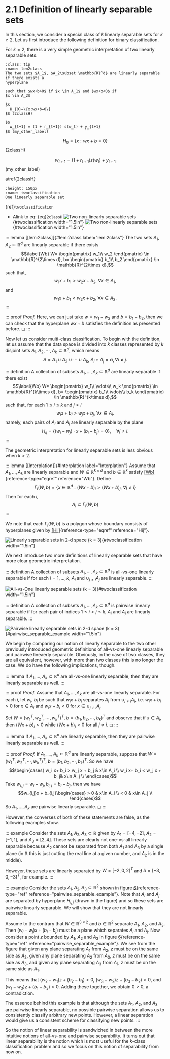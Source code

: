 
# 2.1 Definition of linearly separable sets

In this section, we consider a special class of $k$ linearly separable
sets for $k\ge 2$. Let us first introduce the following definition for
binary classification.

For $k=2$, there is a very simple geometric interpretation of two
linearly separable sets.

```{admonition} Definition 
:class: tip
:name: lem2class
The two sets $A_1$, $A_2\subset \mathbb{R}^d$ are linearly separable if there exists a
hyperplane

such that $wx+b>0$ if $x \in A_1$ and $wx+b<0$ if
$x \in A_2$

$$
  H_{0}=\{x:wx+b=0\} 
$$ (2classH)

$$
  w_{t+1} = (1 + r_{t+1}) s(w_t) + y_{t+1}
$$ (my_other_label)
```
$$
  H_{0}=\{x:wx+b=0\} 
$$ (2classH)

$$
  w_{t+1} = (1 + r_{t+1}) s(w_t) + y_{t+1}
$$ (my_other_label)

a\ref{2classH}
```{figure} ../figures/LinearS1.png
:height: 150px
:name: twoclassification
One linearly separable set
```

{ref}`twoclassification`
- Alink to eq: {eq}`2classH`
![Two non-linearly separable
sets](NLinearS1.png "fig:"){#twoclassification width="1.5in"} ![Two
non-linearly separable sets](NLinearS2.png "fig:"){#twoclassification
width="1.5in"}

::: lemma
[\[lem:2class\]]{#lem:2class label="lem:2class"} The two sets $A_1$,
$A_2\subset \mathbb{R}^d$ are linearly separable if there exists
$$\label{Wb}
W=
\begin{pmatrix}
  w_1\\
w_2
\end{pmatrix}
\in \mathbb{R}^{2\times d}, 
b=
\begin{pmatrix}
  b_1\\
b_2
\end{pmatrix}
\in \mathbb{R}^{2\times d},$$ such that, $$\label{eq:3}
 w_1x+b_1 > w_2x+b_2,\ \forall x\in A_1,$$ and $$\label{eq:3}
 w_1x+b_1 < w_2x+b_2,\ \forall x\in A_2.$$
:::

::: proof
*Proof.* Here, we can just take $w = w_1 - w_2$ and $b = b_1 - b_2$,
then we can check that the hyperplane $wx + b$ satisfies the definition
as presented before. ◻
:::

Now let us consider multi-class classification. To begin with the
definition, let us assume that the data space is divided into $k$
classes represented by $k$ disjoint sets
$A_1,A_2,\cdots,A_k\subset \mathbb{R}^d$, which means
$$A = A_1\cup A_2\cup \cdots \cup A_k, ~A_i\cap A_j = \emptyset, \forall i \neq j.$$

::: definition
A collection of subsets $A_1,...,A_k\subset \mathbb{R}^d$ are linearly
separable if there exist $$\label{Wb}
W=
\begin{pmatrix}
  w_1\\
\vdots\\
w_k
\end{pmatrix}
\in \mathbb{R}^{k\times d}, 
b=
\begin{pmatrix}
  b_1\\
\vdots\\
b_k
\end{pmatrix}
\in \mathbb{R}^{k\times d},$$ such that, for each $1\le i\le k$ and
$j \neq i$ $$\label{eq:3}
 w_ix+b_i > w_jx+b_j,\ \forall x\in A_i.$$ namely, each pairs of $A_i$
and $A_j$ are linearly separable by the plane $$\label{Hij}
H_{ij}=\{(w_i-w_j)\cdot x+(b_i-b_j) = 0\}, \quad \forall j\neq i.$$
:::

The geometric interpretation for linearly separable sets is less obvious
when $k>2$.

::: lemma
[\[Interplation\]]{#Interplation label="Interplation"} Assume that
$A_1,...,A_k$ are linearly separable and $W\in
\mathbb{R}^{k\times d}$ and $b\in\mathbb{R}^k$ satisfy
[\[Wb\]](#Wb){reference-type="eqref" reference="Wb"}. Define
$$\label{Gammai}
\Gamma_i(W,b) = \{x\in\mathbb R^d: (Wx+b)_i > (Wx+b)_j,\ \forall j \neq i\}$$
Then for each $i$, $$\label{AiGamma}
A_i \subset \Gamma_i(W,b)$$
:::

We note that each $\Gamma_i(W,b)$ is a polygon whose boundary consists
of hyperplanes given by [\[Hij\]](#Hij){reference-type="eqref"
reference="Hij"}.

![Linearly separable sets in 2-d space (k =
3)](./figures/3-class.PNG){#twoclassification width="1.5in"}

We next introduce two more definitions of linearly separable sets that
have more clear geometric interpretation.

::: definition
A collection of subsets $A_1,...,A_k\subset \mathbb{R}^d$ is all-vs-one
linearly separable if for each $i = 1,...,k$, $A_i$ and
$\displaystyle \cup_{j\neq i} A_j$ are linearly separable.
:::

![All-vs-One linearly separable sets (k =
3)](./figures/MulLClassfication.PNG){#twoclassification width="1.5in"}

::: definition
A collection of subsets $A_1,...,A_k\subset \mathbb{R}^d$ is pairwise
linearly separable if for each pair of indices $1\leq i <
  j\leq k$, $A_i$ and $A_j$ are linearly separable.
:::

![Pairwise linearly separable sets in 2-d space (k =
3)](./figures/pairwise_linearly_separable.png){#pairwise_separable_example
width="1.5in"}

We begin by comparing our notion of linearly separable to the two other
previously introduced geometric definitions of all-vs-one linearly
separable and pairwise lineaerly separable. Obviously, in the case of
two classes, they are all equivalent, however, with more than two
classes this is no longer the case. We do have the following
implications, though.

::: lemma
If $A_1,...,A_k\subset \mathbb{R}^d$ are all-vs-one linearly separable,
then they are linearly separable as well.
:::

::: proof
*Proof.* Assume that $A_1,...,A_k$ are all-vs-one linearly separable.
For each $i$, let $w_i$, $b_i$ be such that $w_ix + b_i$ separates $A_i$
from $\cup_{j\neq i} A_j$, i.e. $w_ix + b_i > 0$ for $x\in A_i$ and
$w_ix + b_i < 0$ for $x \in \cup_{j\neq i} A_j$.

Set $W = (w_1^T,w_2^T,\cdots,w_k^T)^T$, $b = (b_1,b_2,\cdots,b_k)^T$ and
observe that if $x\in A_i$, then $(Wx + b)_i > 0$ while $(Wx + b)_j < 0$
for all $j\neq i$. ◻
:::

::: lemma
If $A_1,...,A_k\subset \mathbb{R}^n$ are linearly separable, then they
are pairwise linearly separable as well.
:::

::: proof
*Proof.* If $A_1,...,A_k\subset \mathbb{R}^d$ are linearly separable,
suppose that $W = (w_1^T,w_2^T,\cdots,w_k^T)^T$, $b =
  (b_1,b_2,\cdots,b_k)^T$. So we have $$\begin{cases} 
    w_i x+ b_i > w_j x + b_j & x\in A_i \\
    w_i x+ b_i < w_j x + b_j& x\in A_j \\
    \end{cases}$$ Take $w_{i,j} = w_i - w_j, b_{i,j} = b_i-b_j$, then we
have $$w_{i,j}x + b_{i,j}\begin{cases} 
    > 0 & x\in A_i \\
    < 0 & x\in A_j \\
    \end{cases}$$ So $A_1,...,A_k$ are pairwise linearly separable. ◻
:::

However, the converses of both of these statements are false, as the
following examples show.

::: example
Consider the sets $A_1, A_2, A_3\subset \mathbb{R}$ given by
$A_1 = [-4,-2]$, $A_2 = [-1,1]$, and $A_3 = [2,4]$. These sets are
clearly not one-vs-all linearly separable because $A_2$ cannot be
separated from both $A_1$ and $A_3$ by a single plane (in $\mathbb{R}$
this is just cutting the real line at a given number, and $A_2$ is in
the middle).

However, these sets are linearly separated by $W = [-2,0,2]^T$ and
$b = [-3,0,-3]^T$, for example.
:::

::: example
Consider the sets $A_1, A_2, A_3\subset \mathbb{R}^2$ shown in figure
[6](#pairwise_separable_example){reference-type="ref"
reference="pairwise_separable_example"}. Note that $A_i$ and $A_j$ are
separated by hyperplane $H_{i,j}$ (drawn in the figure) and so these
sets are pairwise linearly separable. We will show that they are not
linearly separable.

Assume to the contrary that $W\in \mathbb{R}^{3\times 2}$ and
$b\in \mathbb{R}^2$ separate $A_1$, $A_2$, and $A_3$. Then
$(w_i - w_j)x + (b_i - b_j)$ must be a plane which separates $A_i$ and
$A_j$. Now consider a point $z$ bounded by $A_1$, $A_2$ and $A_3$ in
figure [6](#pairwise_separable_example){reference-type="ref"
reference="pairwise_separable_example"}. We see from the figure that
given any plane separating $A_1$ from $A_2$, $z$ must be on the same
side as $A_2$, given any plane separating $A_2$ from $A_3$, $z$ must be
on the same side as $A_3$, and given any plane separating $A_3$ from
$A_1$, $z$ must be on the same side as $A_1$.

This means that $(w_2 - w_1)z + (b_2 - b_1) > 0$,
$(w_3 - w_2)z + (b_3 - b_2) > 0$, and $(w_1 - w_3)z + (b_1 - b_3) > 0$.
Adding these together, we obtain $0 > 0$, a contradiction.

The essence behind this example is that although the sets $A_1$, $A_2$,
and $A_3$ are pairwise linearly separable, no possible pairwise
separation allows us to consistently classify arbitrary new points.
However, a linear separation would give us a consistent scheme for
classifying new points.
:::

So the notion of linear separability is sandwiched in between the more
intuitive notions of all-vs-one and pairwise separability. It turns out
that linear separability is the notion which is most useful for the
$k$-class classification problem and so we focus on this notion of
separability from now on.
